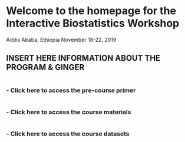 # Welcome to the homepage for the Interactive Biostatistics Workshop

Addis Ababa, Ethiopia
November 18-22, 2019

INSERT HERE INFORMATION ABOUT THE PROGRAM & GINGER
----------------------------------------------------------------------------------------------------------------------------

#  

### - Click here to access the pre-course primer

#  

### - Click here to access the course materials

#  

### - Click here to access the course datasets
